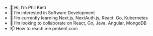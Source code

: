 - 👋 Hi, I’m Phil Kieti
- 👀 I’m interested in Software Development
- 🌱 I’m currently learning Next.js, NextAuth.js, React, Go, Kubernetes
- 💞️ I’m looking to collaborate on React, Go, Java, Angular, MongoDB
- 📫 How to reach me pmkent.com

<!---
pmkent/pmkent is a ✨ special ✨ repository because its `README.md` (this file) appears on your GitHub profile.
You can click the Preview link to take a look at your changes.
--->
